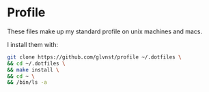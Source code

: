 # Profile

These files make up my standard profile on unix machines and macs.

I install them with:

```sh
git clone https://github.com/glvnst/profile ~/.dotfiles \
&& cd ~/.dotfiles \
&& make install \
&& cd ~ \
&& /bin/ls -a
```